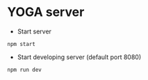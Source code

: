 # YOGA server

* Start server
```
npm start
```

* Start developing server (default port 8080)
```java
npm run dev
```